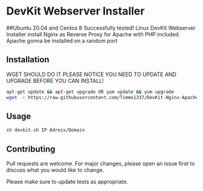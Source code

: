 # DevKit Webserver Installer

##Ubuntu 20.04 and Centos 8 Successfully tested!
Linux DevKit Webserver Installer install Nginx as Reverse Proxy for Apache with PHP included.
Apache gonna be installed on a random port

## Installation

WGET SHOULD DO IT
PLEASE NOTICE YOU NEED TO UPDATE AND UPGRADE BEFORE YOU CAN INSTALL!

```bash
apt-get update && apt-get upgrade OR yum update && yum upgrade
wget -c https://raw.githubusercontent.com/Timmo1337/DevKit-Nginx-Apache-Webserver-Installer-Ubuntu20.04-Centos8/main/devkit.sh; chmod 777 devkit.sh;
```

## Usage


```bash
sh devkit.sh IP Adress/Domain
```

## Contributing
Pull requests are welcome. For major changes, please open an issue first to discuss what you would like to change.

Please make sure to update tests as appropriate.
